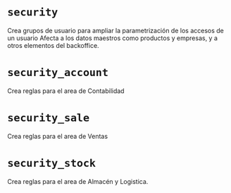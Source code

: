 ```security ```
====
Crea grupos de usuario para ampliar la parametrización de los accesos de un usuario
Afecta a los datos maestros como productos y empresas, y a otros elementos
del backoffice.

```security_account ```
====
Crea reglas para el area de Contabilidad

```security_sale ```
====
Crea reglas para el area de Ventas


```security_stock ```
====
Crea reglas para el area de Almacén y Logistica.
